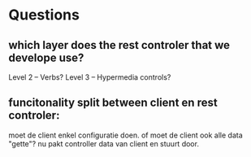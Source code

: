 # Questions

## which layer does the rest controler that we develope use?
Level 2 – Verbs?
Level 3 – Hypermedia controls?

## funcitonality split between client en rest controler:
moet de client enkel configuratie doen. of moet de client ook alle data "gette"? 
nu pakt controller data van client en stuurt door.

